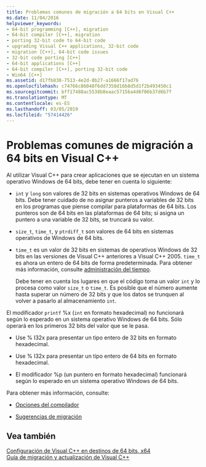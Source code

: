 ```yaml
---
title: Problemas comunes de migración a 64 bits en Visual C++
ms.date: 11/04/2016
helpviewer_keywords:
- 64-bit programming [C++], migration
- 64-bit compiler [C++], migration
- porting 32-bit code to 64-bit code
- upgrading Visual C++ applications, 32-bit code
- migration [C++], 64-bit code issues
- 32-bit code porting [C++]
- 64-bit applications [C++]
- 64-bit compiler [C++], porting 32-bit code
- Win64 [C++]
ms.assetid: d17fb838-7513-4e2d-8b27-a1666f17ad76
ms.openlocfilehash: c74766c86048f6dd7358d16b8d5d1f2b493450c1
ms.sourcegitcommit: bff17488ac5538b8eaac57156a4d6f06b37d6b7f
ms.translationtype: MT
ms.contentlocale: es-ES
ms.lasthandoff: 03/05/2019
ms.locfileid: "57414426"
---
```

# <a name="common-visual-c-64-bit-migration-issues"></a>Problemas comunes de migración a 64 bits en Visual C++

Al utilizar Visual C++ para crear aplicaciones que se ejecutan en un sistema operativo Windows de 64 bits, debe tener en cuenta lo siguiente:

- 
  `int` y `long` son valores de 32 bits en sistemas operativos Windows de 64 bits. Debe tener cuidado de no asignar punteros a variables de 32 bits en los programas que piense compilar para plataformas de 64 bits. Los punteros son de 64 bits en las plataformas de 64 bits; si asigna un puntero a una variable de 32 bits, se truncará su valor.

- `size_t`, `time_t`, y `ptrdiff_t` son valores de 64 bits en sistemas operativos de Windows de 64 bits.

- `time_t` es un valor de 32 bits en sistemas de operativos Windows de 32 bits en las versiones de Visual C++ anteriores a Visual C++ 2005. `time_t` es ahora un entero de 64 bits de forma predeterminada. Para obtener más información, consulte [administración del tiempo](../c-runtime-library/time-management.md).

   Debe tener en cuenta los lugares en que el código toma un valor `int` y lo procesa como valor `size_t` o `time_t`. Es posible que el número aumente hasta superar un número de 32 bits y que los datos se trunquen al volver a pasarlo al almacenamiento `int`.

El modificador `printf` %x (`int` en formato hexadecimal) no funcionará según lo esperado en un sistema operativo Windows de 64 bits. Sólo operará en los primeros 32 bits del valor que se le pasa.

- Use % I32x para presentar un tipo entero de 32 bits en formato hexadecimal.

- Use % I32x para presentar un tipo entero de 64 bits en formato hexadecimal.

- El modificador %p (un puntero en formato hexadecimal) funcionará según lo esperado en un sistema operativo Windows de 64 bits.

Para obtener más información, consulte:

- [Opciones del compilador](../build/reference/compiler-options.md)

- [Sugerencias de migración](/windows/desktop/WinProg64/migration-tips)

## <a name="see-also"></a>Vea también

[Configuración de Visual C++ en destinos de 64 bits, x64](../build/configuring-programs-for-64-bit-visual-cpp.md)<br/>
[Guía de migración y actualización de Visual C++](../porting/visual-cpp-porting-and-upgrading-guide.md)
